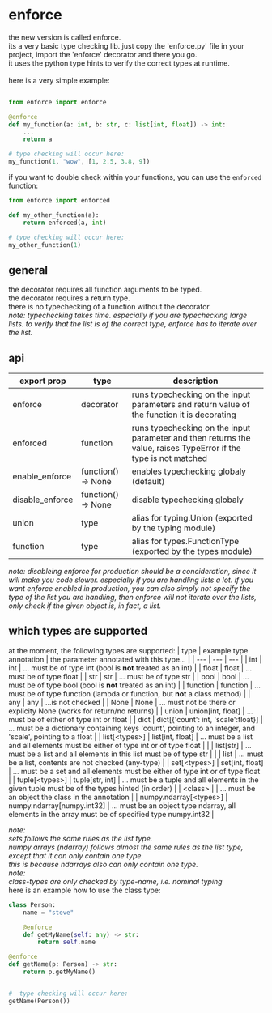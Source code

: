 # enforce

the new version is called enforce.\
its a very basic type checking lib. just copy the 'enforce.py' file in your project, import the 'enforce' decorator and there you go.\
it uses the python type hints to verify the correct types at runtime.\
\
here is a very simple example:
```python

from enforce import enforce

@enforce
def my_function(a: int, b: str, c: list[int, float]) -> int:
    ...
    return a

# type checking will occur here:
my_function(1, "wow", [1, 2.5, 3.8, 9])
```

if you want to double check within your functions, you can use the `enforced` function:
```python
from enforce import enforced

def my_other_function(a):
    return enforced(a, int)

# type checking will occur here:
my_other_function(1)
```

## general

the decorator requires all function arguments to be typed.\
the decorator requires a return type.\
there is no typechecking of a function without the decorator.\
*note:*
*typechecking takes time. especially if you are typechecking large lists. to verify that the list is of the correct type,*
*enforce has to iterate over the list.*


## api

| export prop | type | description |
| ----------- | ---- | ----------- |
| enforce | decorator | runs typechecking on the input parameters and return value of the function it is decorating |
| enforced | function | runs typechecking on the input parameter and then returns the value, raises TypeError if the type is not matched |
| enable_enforce | function() -> None | enables typechecking globaly (default) |
| disable_enforce | function() -> None | disable typechecking globaly |
| union | type | alias for typing.Union (exported by the typing module) |
| function | type | alias for types.FunctionType (exported by the types module) |

*note:*
*disableing enforce for production should be a concideration, since it will make you code slower. especially if you are handling
lists a lot. if you want enforce enabled in production, you can also simply not specify the type of the list you are handling, then 
enforce will not iterate over the lists, only check if the given object is, in fact, a list.*


## which types are supported
at the moment, the following types are supported:
| type | example type annotation | the parameter annotated with this type... |
| --- | --- | --- |
| int | int | ... must be of type int (bool is **not** treated as an int) |
| float | float | ... must be of type float |
| str | str | ... must be of type str |
| bool | bool | ... must be of type bool (bool is **not** treated as an int) |
| function | function |  ... must be of type function (lambda or function, but **not** a class method) |
| any | any |  ...is not checked |
| None | None | ... must not be there or explicity None (works for return/no returns) |
| union | union[int, float] | ... must be of either of type int or float |
| dict | dict[{'count': int, 'scale':float}] | ... must be a dictionary containing keys 'count', pointing to an integer, and 'scale', pointing to a float |
| list[\<types\>] | list[int, float] | ... must be a list and all elements must be either of type int or of type float |
|  | list[str] | ... must be a list and all elements in this list must be of type str |
|  | list | ... must be a list, contents are not checked (any-type) |
| set[\<types\>] | set[int, float] | ... must be a set and all elements must be either of type int or of type float |
| tuple[\<types\>] | tuple[str, int] | ... must be a tuple and all elements in the given tuple must be of the types hinted (in order) |
| \<class\> |  | ... must be an object the class in the annotation |
| numpy.ndarray[\<types\>] | numpy.ndarray[numpy.int32] | ... must be an object type ndarray, all elements in the array must be of specified type numpy.int32 |

*note:*\
*sets follows the same rules as the list type.*\
*numpy arrays (ndarray) follows almost the same rules as the list type, except that it can only contain one type.\
this is because ndarrays also can only contain one type.*\
*note:*\
*class-types are only checked by type-name, i.e. nominal typing*
\
here is an example how to use the class type:
```python
class Person:
    name = "steve"

    @enforce
    def getMyName(self: any) -> str:
        return self.name

@enforce
def getName(p: Person) -> str:
    return p.getMyName()


#  type checking will occur here:
getName(Person())
```

